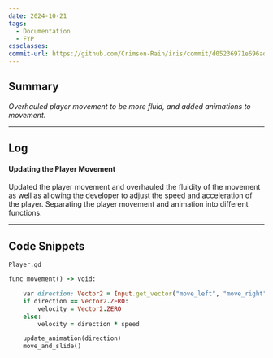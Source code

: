 ```yaml
---
date: 2024-10-21
tags:
  - Documentation
  - FYP
cssclasses: 
commit-url: https://github.com/Crimson-Rain/iris/commit/d05236971e696ad10be4ba7845d3218673446f46
---
```

## Summary  
*Overhauled player movement to be more fluid, and added animations to movement.*

---
## Log
#### Updating the Player Movement
Updated the player movement and overhauled the fluidity of the movement as well as allowing the developer to adjust the speed and acceleration of the player. Separating the player movement and animation into different functions.

---

## Code Snippets
`Player.gd`
```ruby
func movement() -> void:

	var direction: Vector2 = Input.get_vector("move_left", "move_right", "move_up", "move_down")
	if direction == Vector2.ZERO:
		velocity = Vector2.ZERO
	else:
		velocity = direction * speed

	update_animation(direction)
	move_and_slide()
```